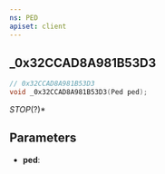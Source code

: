 ```yaml
---
ns: PED
apiset: client
---
```

## _0x32CCAD8A981B53D3

```c
// 0x32CCAD8A981B53D3
void _0x32CCAD8A981B53D3(Ped ped);
```

_STOP_(?)*

## Parameters
* **ped**:



